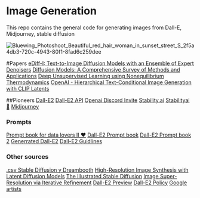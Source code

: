 # Image Generation
This repo contains the general code for generating images from Dall-E, Midjourney, stable diffusion

![Bluewing_Photoshoot_Beautiful_red_hair_woman_in_sunset_street_S_2f5a4db3-720c-4943-80f1-8fad6c259dee](https://user-images.githubusercontent.com/61529697/222468495-fbb2d2e8-27d1-4c38-9570-e458e4799e5f.jpeg)

#Papers
[eDiff-I: Text-to-Image Diffusion Models with an Ensemble of Expert Denoisers](https://arxiv.org/pdf/2211.01324.pdf)
[Diffusion Models: A Comprehensive Survey of Methods and Applications](https://arxiv.org/pdf/2209.00796.pdf)
[Deep Unsupervised Learning using Nonequilibrium Thermodynamics](https://arxiv.org/pdf/1503.03585.pdf)
[OpenAI - Hierarchical Text-Conditional Image Generation with CLIP Latents](https://arxiv.org/pdf/2204.06125.pdf)

##Pioneers
[Dall-E2](https://openai.com/product/dall-e-2)
[Dall-E2 API](https://openai.com/product)
[Openai Discord Invite](https://discord.com/invite/openai)
[Stability.ai](https://stability.ai/home)
[Stabilityai 🤗](https://huggingface.co/stabilityai)
[Midjourney](https://www.midjourney.com/home/?callbackUrl=%2Fapp%2F)

### Prompts
[Prompt book for data lovers II ❤️](https://docs.google.com/presentation/d/1V8d6TIlKqB1j5xPFH7cCmgKOV_fMs4Cb4dwgjD5GIsg/edit#slide=id.g14c8a0b6339_2_136)
[Dall-E2 Prompt book](https://pitch.com/v/DALL-E-prompt-book-v1-tmd33y)
[Dall-E2 Prompt book 2](http://dallery.gallery/wp-content/uploads/2022/07/The-DALL%C2%B7E-2-prompt-book-v1.02.pdf)
[Generrated Dall-E2](https://generrated.com/)
[Dall-E2 Guidlines](https://platform.openai.com/docs/guides/images/introduction)


### Other sources
[.csv Stable Diffusion y Dreambooth](https://www.youtube.com/watch?v=rgKBjRLvjLs)
[High-Resolution Image Synthesis with Latent Diffusion Models](https://ommer-lab.com/research/latent-diffusion-models/)
[The Illustrated Stable Diffusion](https://jalammar.github.io/illustrated-stable-diffusion/)
[Image Super-Resolution via Iterative Refinement](https://iterative-refinement.github.io/)
[Dall-E2 Preview](https://github.com/openai/dalle-2-preview/blob/main/system-card.md)
[Dall-E2 Policy](https://labs.openai.com/policies/content-policy)
[Google artists](https://artsandculture.google.com/category/artist)
[]()
